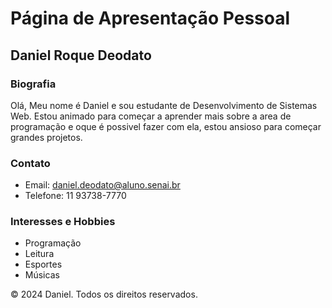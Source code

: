 
# Página de Apresentação Pessoal

## Daniel Roque Deodato

### Biografia 

Olá, Meu nome é Daniel e sou estudante de Desenvolvimento de Sistemas Web. Estou animado para começar a aprender mais sobre a area de programação e oque é possivel fazer com ela, estou ansioso para começar grandes projetos.

### Contato

- Email: daniel.deodato@aluno.senai.br
- Telefone: 11 93738-7770

### Interesses e Hobbies

- Programação
- Leitura
- Esportes
- Músicas

© 2024 Daniel. Todos os direitos reservados.